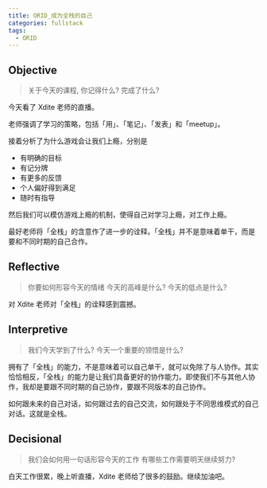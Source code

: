 ```yaml
---
title: ORID_成为全栈的自己
categories: fullstack
tags:
  - ORID
---
```


## Objective
> 关于今天的课程, 你记得什么?
> 完成了什么?

今天看了 Xdite 老师的直播。

老师强调了学习的策略，包括「用」、「笔记」、「发表」和「meetup」。

接着分析了为什么游戏会让我们上瘾，分别是

- 有明确的目标
- 有记分牌
- 有更多的反馈
- 个人偏好得到满足
- 随时有指导

然后我们可以模仿游戏上瘾的机制，使得自己对学习上瘾，对工作上瘾。

最好老师将「全栈」的含意作了进一步的诠释。「全栈」并不是意味着单干，而是要和不同时期的自己合作。

## Reflective
> 你要如何形容今天的情绪
> 今天的高峰是什么?
> 今天的低点是什么?

对 Xdite 老师对「全栈」的诠释感到震撼。

## Interpretive
> 我们今天学到了什么?
> 今天一个重要的领悟是什么?

拥有了「全栈」的能力，不是意味着可以自己单干，就可以免除了与人协作。其实恰恰相反，「全栈」的能力是让我们具备更好的协作能力。即使我们不与其他人协作，我却是要跟不同时期的自己协作，要跟不同版本的自己协作。

如何跟未来的自己对话，如何跟过去的自己交流，如何跟处于不同思维模式的自己对话。这就是全栈。

## Decisional
> 我们会如何用一句话形容今天的工作
> 有哪些工作需要明天继续努力?

白天工作很累，晚上听直播，Xdite 老师给了很多的鼓励。继续加油吧。
